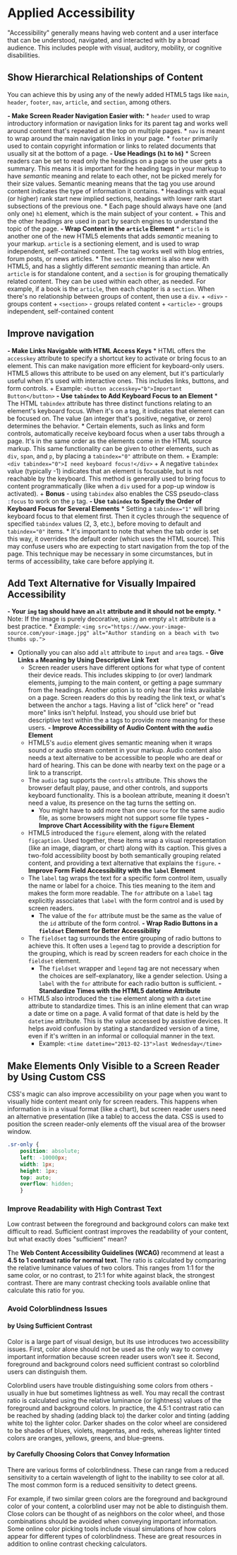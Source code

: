 # Applied Accessibility
"Accessibility" generally means having web content and a user interface that can be understood, navigated, and interacted with by a broad audience. This includes people with visual, auditory, mobility, or cognitive disabilities.

## Show Hierarchical Relationships of Content
You can achieve this by using any of the newly added HTML5 tags like ```main```, ```header```, ```footer```, ```nav```, ```article```, and ```section```, among others.

**- Make Screen Reader Navigation Easier with:**
    * ```header``` used to wrap introductory information or navigation links for its parent tag and works well around content that's repeated at the top on multiple pages.
    * ```nav``` is meant to wrap around the main navigation links in your page.
    * ```footer``` primarily used to contain copyright information or links to related documents that usually sit at the bottom of a page.
**- Use Headings (```h1``` to ```h6```)**
    * Screen readers can be set to read only the headings on a page so the user gets a summary. This means it is important for the heading tags in your markup to have *semantic* meaning and relate to each other, not be picked merely for their size values. Semantic meaning means that the tag you use around content indicates the type of information it contains.
    * Headings with equal (or higher) rank start new implied sections, headings with lower rank start subsections of the previous one.
    * Each page should always have one (and only one) ```h1``` element, which is the main subject of your content.
        + This and the other headings are used in part by search engines to understand the topic of the page.
**- Wrap Content in the ```article``` Element**
    * ```article``` is another one of the new HTML5 elements that adds *semantic* meaning to your markup. ```article``` is a sectioning element, and is used to wrap independent, self-contained content. The tag works well with blog entries, forum posts, or news articles.
    * The ```section``` element is also new with HTML5, and has a slightly different *semantic* meaning than article. An ```article``` is for standalone content, and a ```section``` is for grouping thematically related content. They can be used within each other, as needed. For example, if a book is the ```article```, then each chapter is a ```section```. When there's no relationship between groups of content, then use a ```div```.
        + ```<div>``` - groups content
        + ```<section>``` - groups related content
        + ```<article>``` - groups independent, self-contained content

## Improve navigation
**- Make Links Navigable with HTML Access Keys**
    * HTML offers the `accesskey` attribute to specify a shortcut key to activate or bring focus to an element. This can make navigation more efficient for keyboard-only users. HTML5 allows this attribute to be used on any element, but it's particularly useful when it's used with interactive ones. This includes links, buttons, and form controls.
        + Example: ```<button accesskey="b">Important Button</button>```
**- Use `tabindex` to Add Keyboard Focus to an Element**
    * The HTML `tabindex` attribute has three distinct functions relating to an element's keyboard focus. When it's on a tag, it indicates that element can be focused on. The value (an integer that's positive, negative, or zero) determines the behavior.
    * Certain elements, such as links and form controls, automatically receive keyboard focus when a user tabs through a page. It's in the same order as the elements come in the HTML source markup. This same functionality can be given to other elements, such as `div`, `span`, and `p`, by placing a ```tabindex="0"``` attribute on them.
        + Example: ```<div tabindex="0">I need keyboard focus!</div>```
        + A negative `tabindex` value (typically -1) indicates that an element is focusable, but is not reachable by the keyboard. This method is generally used to bring focus to content programmatically (like when a `div` used for a pop-up window is activated).
        + **Bonus** - using `tabindex` also enables the CSS pseudo-class `:focus` to work on the `p` tag.
**- Use `tabindex` to Specify the Order of Keyboard Focus for Several Elements**
    * Setting a `tabindex="1"` will bring keyboard focus to that element first. Then it cycles through the sequence of specified `tabindex` values (2, 3, etc.), before moving to default and `tabindex="0"` items.
    * It's important to note that when the tab order is set this way, it overrides the default order (which uses the HTML source). This may confuse users who are expecting to start navigation from the top of the page. This technique may be necessary in some circumstances, but in terms of accessibility, take care before applying it.

## Add Text Alternative for Visually Impaired Accessibility
**- Your ```img``` tag should have an ```alt``` attribute and it should not be empty.**
    * Note: If the image is purely decorative, using an empty ```alt``` attribute is a best practice.
    * *Example:* ```<img src="https://www.your-image-source.com/your-image.jpg" alt="Author standing on a beach with two thumbs up.">```
- Optionally you can also add `alt` attribute to `input` and `area` tags.
**- Give Links `a` Meaning by Using Descriptive Link Text**
    * Screen reader users have different options for what type of content their device reads. This includes skipping to (or over) landmark elements, jumping to the main content, or getting a page summary from the headings. Another option is to only hear the links available on a page. Screen readers do this by reading the link text, or what's between the anchor `a` tags. Having a list of "click here" or "read more" links isn't helpful. Instead, you should use brief but descriptive text within the a tags to provide more meaning for these users.
**- Improve Accessibility of Audio Content with the ```audio``` Element**
    * HTML5's ```audio``` element gives semantic meaning when it wraps sound or audio stream content in your markup. Audio content also needs a text alternative to be accessible to people who are deaf or hard of hearing. This can be done with nearby text on the page or a link to a transcript.
    * The ```audio``` tag supports the ```controls``` attribute. This shows the browser default play, pause, and other controls, and supports keyboard functionality. This is a boolean attribute, meaning it doesn't need a value, its presence on the tag turns the setting on.
        + You might have to add more than one ```source``` for the same audio file, as some browsers might not support some file types
**- Improve Chart Accessibility with the ```figure``` Element**
    * HTML5 introduced the ```figure``` element, along with the related ```figcaption```. Used together, these items wrap a visual representation (like an image, diagram, or chart) along with its caption. This gives a two-fold accessibility boost by both semantically grouping related content, and providing a text alternative that explains the ```figure```.
**- Improve Form Field Accessibility with the ```label``` Element**
    * The ```label``` tag wraps the text for a specific form control item, usually the name or label for a choice. This ties meaning to the item and makes the form more readable. The ```for``` attribute on a ```label``` tag explicitly associates that ```label``` with the form control and is used by screen readers.
        + The value of the ```for``` attribute must be the same as the value of the ```id``` attribute of the form control.
**- Wrap Radio Buttons in a `fieldset` Element for Better Accessibility**
    * The `fieldset` tag surrounds the entire grouping of radio buttons to achieve this. It often uses a `legend` tag to provide a description for the grouping, which is read by screen readers for each choice in the `fieldset` element.
        + The `fieldset` wrapper and `legend` tag are not necessary when the choices are self-explanatory, like a gender selection. Using a `label` with the `for` attribute for each radio button is sufficient.
**- Standardize Times with the HTML5 datetime Attribute**
    * HTML5 also introduced the `time` element along with a `datetime` attribute to standardize times. This is an inline element that can wrap a date or time on a page. A valid format of that date is held by the `datetime` attribute. This is the value accessed by assistive devices. It helps avoid confusion by stating a standardized version of a time, even if it's written in an informal or colloquial manner in the text.
        + Example: ```<time datetime="2013-02-13">last Wednesday</time>```

## Make Elements Only Visible to a Screen Reader by Using Custom CSS
CSS's magic can also improve accessibility on your page when you want to visually hide content meant only for screen readers. This happens when information is in a visual format (like a chart), but screen reader users need an alternative presentation (like a table) to access the data. CSS is used to position the screen reader-only elements off the visual area of the browser window.

```css
.sr-only {
    position: absolute;
    left: -10000px;
    width: 1px;
    height: 1px;
    top: auto;
    overflow: hidden;
    }
```

### Improve Readability with High Contrast Text
Low contrast between the foreground and background colors can make text difficult to read. Sufficient contrast improves the readability of your content, but what exactly does "sufficient" mean?

The **Web Content Accessibility Guidelines (WCAG)** recommend at least a **4.5 to 1 contrast ratio for normal text**. The ratio is calculated by comparing the relative luminance values of two colors. This ranges from 1:1 for the same color, or no contrast, to 21:1 for white against black, the strongest contrast. There are many contrast checking tools available online that calculate this ratio for you.

### Avoid Colorblindness Issues

#### by Using Sufficient Contrast
Color is a large part of visual design, but its use introduces two accessibility issues. First, color alone should not be used as the only way to convey important information because screen reader users won't see it. Second, foreground and background colors need sufficient contrast so colorblind users can distinguish them.

Colorblind users have trouble distinguishing some colors from others - usually in hue but sometimes lightness as well. You may recall the contrast ratio is calculated using the relative luminance (or lightness) values of the foreground and background colors. In practice, the 4.5:1 contrast ratio can be reached by shading (adding black to) the darker color and tinting (adding white to) the lighter color. Darker shades on the color wheel are considered to be shades of blues, violets, magentas, and reds, whereas lighter tinted colors are oranges, yellows, greens, and blue-greens.

#### by Carefully Choosing Colors that Convey Information
There are various forms of colorblindness. These can range from a reduced sensitivity to a certain wavelength of light to the inability to see color at all. The most common form is a reduced sensitivity to detect greens.

For example, if two similar green colors are the foreground and background color of your content, a colorblind user may not be able to distinguish them. Close colors can be thought of as neighbors on the color wheel, and those combinations should be avoided when conveying important information. Some online color picking tools include visual simulations of how colors appear for different types of colorblindness. These are great resources in addition to online contrast checking calculators.